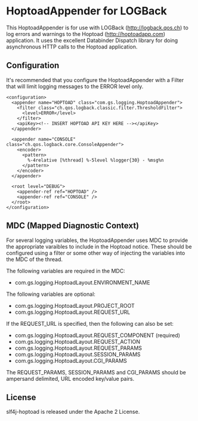 # HoptoadAppender for LOGBack
This HoptoadAppender is for use with LOGBack (http://logback.qos.ch) to log errors and warnings
to the Hoptoad (http://hoptoadapp.com) application.  It uses the excellent Databinder Dispatch
library for doing asynchronous HTTP calls to the Hoptoad application.

## Configuration
It's recommended that you configure the HoptoadAppender with a Filter that will limit logging messages
to the ERROR level only.

    <configuration>
      <appender name="HOPTOAD" class="com.gs.logging.HoptoadAppender">
        <filter class="ch.qos.logback.classic.filter.ThresholdFilter">
          <level>ERROR</level>
        </filter>
        <apiKey><!-- INSERT HOPTOAD API KEY HERE --></apiKey>      
      </appender>
      
      <appender name="CONSOLE" class="ch.qos.logback.core.ConsoleAppender">
        <encoder>
          <pattern>
            %-4relative [%thread] %-5level %logger{30} - %msg%n
          </pattern>
        </encoder>
      </appender>
      
      <root level="DEBUG">
        <appender-ref ref="HOPTOAD" />
        <appender-ref ref="CONSOLE" />
      </root>
    </configuration>

## MDC (Mapped Diagnostic Context)
For several logging variables, the HoptoadAppender uses MDC to provide the appropriate varaibles
to include in the Hoptoad notice.  These should be configured using a filter or some other way
of injecting the variables into the MDC of the thread.

The following variables are required in the MDC:

 * com.gs.logging.HoptoadLayout.ENVIRONMENT_NAME
 
The following variables are optional:

 * com.gs.logging.HoptoadLayout.PROJECT_ROOT
 * com.gs.logging.HoptoadLayout.REQUEST_URL

If the REQUEST_URL is specified, then the following can also be set:

 * com.gs.logging.HoptoadLayout.REQUEST_COMPONENT (required)
 * com.gs.logging.HoptoadLayout.REQUEST_ACTION
 * com.gs.logging.HoptoadLayout.REQUEST_PARAMS
 * com.gs.logging.HoptoadLayout.SESSION_PARAMS
 * com.gs.logging.HoptoadLayout.CGI_PARAMS
 
The REQUEST_PARAMS, SESSION_PARAMS and CGI_PARAMS should be ampersand delimited, URL encoded key/value pairs.

## License
slf4j-hoptoad is released under the Apache 2 License.
